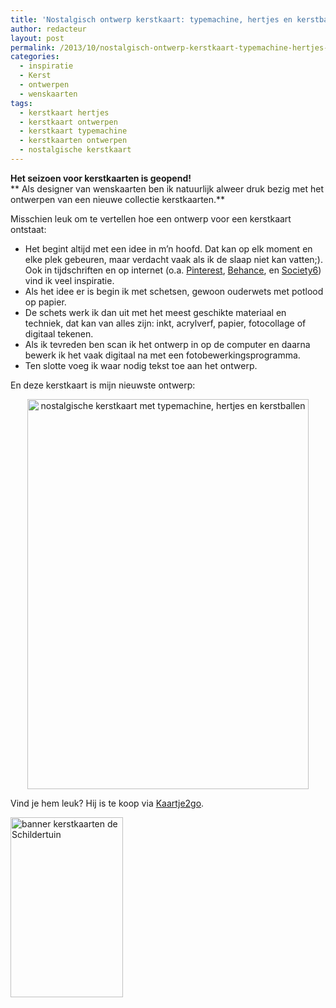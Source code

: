 ```yaml
---
title: 'Nostalgisch ontwerp kerstkaart: typemachine, hertjes en kerstballen'
author: redacteur
layout: post
permalink: /2013/10/nostalgisch-ontwerp-kerstkaart-typemachine-hertjes-en-kerstballen/
categories:
  - inspiratie
  - Kerst
  - ontwerpen
  - wenskaarten
tags:
  - kerstkaart hertjes
  - kerstkaart ontwerpen
  - kerstkaart typemachine
  - kerstkaarten ontwerpen
  - nostalgische kerstkaart
---
```

**Het seizoen voor kerstkaarten is geopend!**  
** Als designer van wenskaarten ben ik natuurlijk alweer druk bezig met het ontwerpen van een nieuwe collectie kerstkaarten.**

Misschien leuk om te vertellen hoe een ontwerp voor een kerstkaart ontstaat:

  * Het begint altijd met een idee in m’n hoofd. Dat kan op elk moment en elke plek gebeuren, maar verdacht vaak als ik de slaap niet kan vatten;). Ook in tijdschriften en op internet (o.a. <a title="pins met kerstkaarten op Pinterest" href="http://www.pinterest.com/search/pins/?q=christmas%20cards" target="_blank">Pinterest</a>, <a title="online portfolio's vind je op Behance" href="http://www.behance.net/" target="_blank">Behance</a>, en <a title="ontwerpen met het thema Kerst op website Society6" href="http://society6.com/search?product=prints&q=christmas&submit=Search" target="_blank">Society6</a>) vind ik veel inspiratie.
  * Als het idee er is begin ik met schetsen, gewoon ouderwets met potlood op papier.
  * De schets werk ik dan uit met het meest geschikte materiaal en techniek, dat kan van alles zijn: inkt, acrylverf, papier, fotocollage of digitaal tekenen.
  * Als ik tevreden ben scan ik het ontwerp in op de computer en daarna bewerk ik het vaak digitaal na met een fotobewerkingsprogramma.
  * Ten slotte voeg ik waar nodig tekst toe aan het ontwerp.

En deze kerstkaart is mijn nieuwste ontwerp:

<p style="text-align: center;">
  <img class="aligncenter size-full wp-image-4710" title="sprookjesachtige kerstkaart met illustratie typemachine en hertjes, ontwerp Hilde Reurink" src="/wordpress/wp-content/uploads/2013/10/kerstkaart-met-typemachine-en-hertjes.jpg" alt="nostalgische kerstkaart met typemachine, hertjes en kerstballen" width="450" height="624" />
</p>

Vind je hem leuk? Hij is te koop via <a title="bekijk en bestel deze nostalgische kerstkaart bij Kaartje2go" href="http://www.kaartje2go.nl/kerstkaarten/typemachine-kerst" target="_blank">Kaartje2go</a>.

[<img class="aligncenter wp-image-7346" title="Bestel hier kerstkaarten" src="/wordpress/wp-content/uploads/2014/12/banner2_kerstkaarten.jpg" alt="banner kerstkaarten de Schildertuin" width="180" height="288" />][1]

 [1]: https://www.kaartje2go.nl/kaartencollecties/december-cards?sk_id=48
